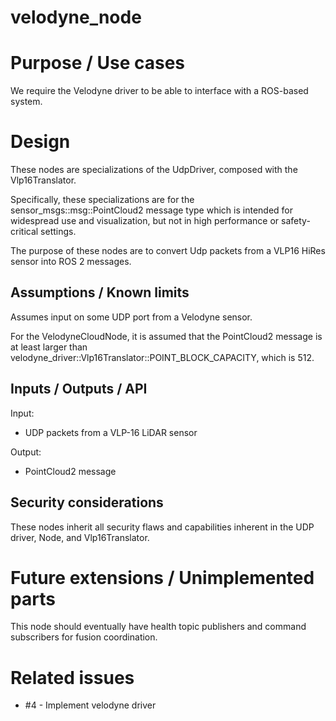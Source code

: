 velodyne_node
=============


# Purpose / Use cases

We require the Velodyne driver to be able to interface with a ROS-based system.


# Design

These nodes are specializations of the UdpDriver, composed with the Vlp16Translator.

Specifically, these specializations are for the sensor_msgs::msg::PointCloud2
message type which is intended for widespread use and visualization, but not in high performance
or safety-critical settings.

The purpose of these nodes are to convert Udp packets from a VLP16 HiRes sensor into
ROS 2 messages.


## Assumptions / Known limits

Assumes input on some UDP port from a Velodyne sensor.

For the VelodyneCloudNode, it is assumed that the PointCloud2 message is at least larger
than velodyne_driver::Vlp16Translator::POINT_BLOCK_CAPACITY, which is 512.


## Inputs / Outputs / API

Input:

- UDP packets from a VLP-16 LiDAR sensor

Output:

- PointCloud2 message


## Security considerations

These nodes inherit all security flaws and capabilities inherent in the UDP driver, Node,
and Vlp16Translator.

# Future extensions / Unimplemented parts

This node should eventually have health topic publishers and command subscribers
for fusion coordination.


# Related issues

- #4 - Implement velodyne driver

